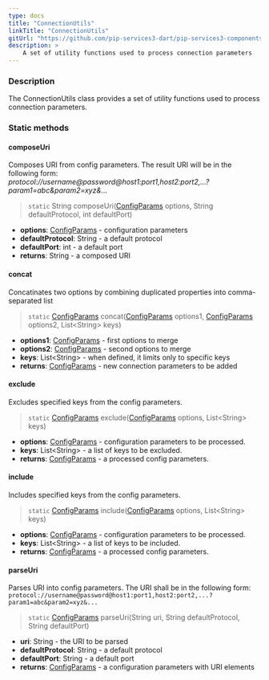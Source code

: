 ```yaml
---
type: docs
title: "ConnectionUtils"
linkTitle: "ConnectionUtils"
gitUrl: "https://github.com/pip-services3-dart/pip-services3-components-dart"
description: >
    A set of utility functions used to process connection parameters
---
```


### Description

The ConnectionUtils class provides a set of utility functions used to process connection parameters.

### Static methods

#### composeUri
Composes URI from config parameters.
The result URI will be in the following form:
*protocol://username@password@host1:port1,host2:port2,...?param1=abc&param2=xyz&...*

> `static` String composeUri([ConfigParams](../../../commons/config/config_params) options, String defaultProtocol, int defaultPort) 

- **options**: [ConfigParams](../../../commons/config/config_params) - configuration parameters
- **defaultProtocol**: String - a default protocol
- **defaultPort**: int - a default port
- **returns**: String - a composed URI

#### concat
Concatinates two options by combining duplicated properties into comma-separated list

> `static` [ConfigParams](../../../commons/config/config_params) concat([ConfigParams](../../../commons/config/config_params) options1, [ConfigParams](../../../commons/config/config_params) options2, List\<String\> keys)

- **options1**: [ConfigParams](../../../commons/config/config_params) - first options to merge
- **options2**: [ConfigParams](../../../commons/config/config_params) - second options to merge
- **keys**: List\<String\> - when defined, it limits only to specific keys
- **returns**: [ConfigParams](../../../commons/config/config_params) - new connection parameters to be added


#### exclude
Excludes specified keys from the config parameters.

> `static` [ConfigParams](../../../commons/config/config_params) exclude([ConfigParams](../../../commons/config/config_params) options, List\<String\> keys)

- **options**: [ConfigParams](../../../commons/config/config_params) - configuration parameters to be processed.
- **keys**: List\<String\> - a list of keys to be excluded.
- **returns**: [ConfigParams](../../../commons/config/config_params) - a processed config parameters.


#### include
Includes specified keys from the config parameters.

> `static` [ConfigParams](../../../commons/config/config_params) include([ConfigParams](../../../commons/config/config_params) options, List\<String\> keys)

- **options**: [ConfigParams](../../../commons/config/config_params) - configuration parameters to be processed.
- **keys**: List\<String\> - a list of keys to be included.
- **returns**: [ConfigParams](../../../commons/config/config_params) - a processed config parameters.


#### parseUri
Parses URI into config parameters.
The URI shall be in the following form:
`protocol://username@password@host1:port1,host2:port2,...?param1=abc&param2=xyz&...`

> `static` [ConfigParams](../../../commons/config/config_params) parseUri(String uri, String defaultProtocol, String defaultPort)

- **uri**: String - the URI to be parsed
- **defaultProtocol**: String - a default protocol
- **defaultPort**: String - a default port
- **returns**: [ConfigParams](../../../commons/config/config_params) - a configuration parameters with URI elements
